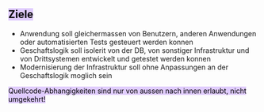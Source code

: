 
## <mark style="background: #D2B3FFA6;">Ziele</mark>

- Anwendung soll gleichermassen von Benutzern, anderen Anwendungen oder automatisierten Tests gesteuert werden konnen
- Geschaftslogik soll isolerit von der DB, von sonstiger Infrastruktur und von Drittsystemen entwickelt und getestet werden konnen
- Modernisierung der Infrastruktur soll ohne Anpassungen an der Geschaftslogik moglich sein

<mark style="background: #D2B3FFA6;">Quellcode-Abhangigkeiten sind nur von aussen nach innen erlaubt, nicht umgekehrt!</mark>
